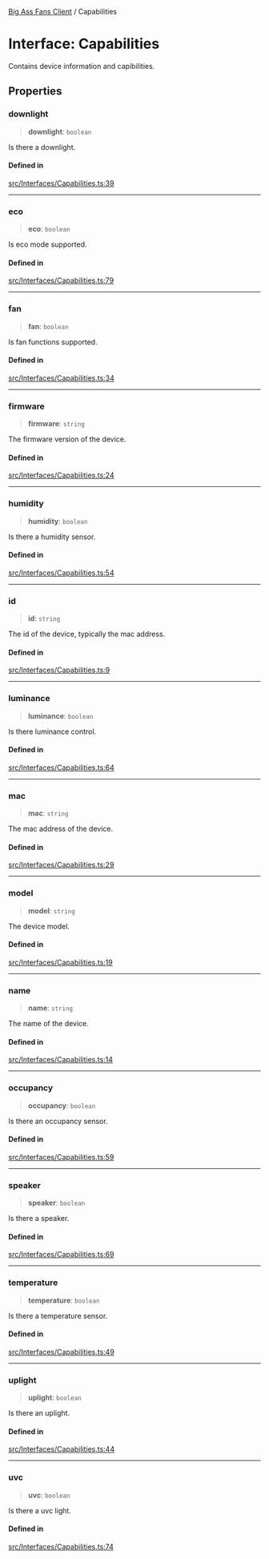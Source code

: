 [Big Ass Fans Client](../README.md) / Capabilities

# Interface: Capabilities

Contains device information and capibilities.

## Properties

### downlight

> **downlight**: `boolean`

Is there a downlight.

#### Defined in

[src/Interfaces/Capabilities.ts:39](https://github.com/mkellsy/baf-client/blob/289367c3ef8fe75588d41eda9372734a1c23f3c8/src/Interfaces/Capabilities.ts#L39)

***

### eco

> **eco**: `boolean`

Is eco mode supported.

#### Defined in

[src/Interfaces/Capabilities.ts:79](https://github.com/mkellsy/baf-client/blob/289367c3ef8fe75588d41eda9372734a1c23f3c8/src/Interfaces/Capabilities.ts#L79)

***

### fan

> **fan**: `boolean`

Is fan functions supported.

#### Defined in

[src/Interfaces/Capabilities.ts:34](https://github.com/mkellsy/baf-client/blob/289367c3ef8fe75588d41eda9372734a1c23f3c8/src/Interfaces/Capabilities.ts#L34)

***

### firmware

> **firmware**: `string`

The firmware version of the device.

#### Defined in

[src/Interfaces/Capabilities.ts:24](https://github.com/mkellsy/baf-client/blob/289367c3ef8fe75588d41eda9372734a1c23f3c8/src/Interfaces/Capabilities.ts#L24)

***

### humidity

> **humidity**: `boolean`

Is there a humidity sensor.

#### Defined in

[src/Interfaces/Capabilities.ts:54](https://github.com/mkellsy/baf-client/blob/289367c3ef8fe75588d41eda9372734a1c23f3c8/src/Interfaces/Capabilities.ts#L54)

***

### id

> **id**: `string`

The id of the device, typically the mac address.

#### Defined in

[src/Interfaces/Capabilities.ts:9](https://github.com/mkellsy/baf-client/blob/289367c3ef8fe75588d41eda9372734a1c23f3c8/src/Interfaces/Capabilities.ts#L9)

***

### luminance

> **luminance**: `boolean`

Is there luminance control.

#### Defined in

[src/Interfaces/Capabilities.ts:64](https://github.com/mkellsy/baf-client/blob/289367c3ef8fe75588d41eda9372734a1c23f3c8/src/Interfaces/Capabilities.ts#L64)

***

### mac

> **mac**: `string`

The mac address of the device.

#### Defined in

[src/Interfaces/Capabilities.ts:29](https://github.com/mkellsy/baf-client/blob/289367c3ef8fe75588d41eda9372734a1c23f3c8/src/Interfaces/Capabilities.ts#L29)

***

### model

> **model**: `string`

The device model.

#### Defined in

[src/Interfaces/Capabilities.ts:19](https://github.com/mkellsy/baf-client/blob/289367c3ef8fe75588d41eda9372734a1c23f3c8/src/Interfaces/Capabilities.ts#L19)

***

### name

> **name**: `string`

The name of the device.

#### Defined in

[src/Interfaces/Capabilities.ts:14](https://github.com/mkellsy/baf-client/blob/289367c3ef8fe75588d41eda9372734a1c23f3c8/src/Interfaces/Capabilities.ts#L14)

***

### occupancy

> **occupancy**: `boolean`

Is there an occupancy sensor.

#### Defined in

[src/Interfaces/Capabilities.ts:59](https://github.com/mkellsy/baf-client/blob/289367c3ef8fe75588d41eda9372734a1c23f3c8/src/Interfaces/Capabilities.ts#L59)

***

### speaker

> **speaker**: `boolean`

Is there a speaker.

#### Defined in

[src/Interfaces/Capabilities.ts:69](https://github.com/mkellsy/baf-client/blob/289367c3ef8fe75588d41eda9372734a1c23f3c8/src/Interfaces/Capabilities.ts#L69)

***

### temperature

> **temperature**: `boolean`

Is there a temperature sensor.

#### Defined in

[src/Interfaces/Capabilities.ts:49](https://github.com/mkellsy/baf-client/blob/289367c3ef8fe75588d41eda9372734a1c23f3c8/src/Interfaces/Capabilities.ts#L49)

***

### uplight

> **uplight**: `boolean`

Is there an uplight.

#### Defined in

[src/Interfaces/Capabilities.ts:44](https://github.com/mkellsy/baf-client/blob/289367c3ef8fe75588d41eda9372734a1c23f3c8/src/Interfaces/Capabilities.ts#L44)

***

### uvc

> **uvc**: `boolean`

Is there a uvc light.

#### Defined in

[src/Interfaces/Capabilities.ts:74](https://github.com/mkellsy/baf-client/blob/289367c3ef8fe75588d41eda9372734a1c23f3c8/src/Interfaces/Capabilities.ts#L74)

